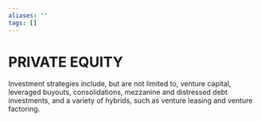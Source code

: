 ```yaml
---
aliases: ""
tags: []
---
```

# PRIVATE EQUITY
Investment strategies include, but are not limited to, venture capital, leveraged buyouts, consolidations, mezzanine and distressed debt investments, and a variety of hybrids, such as venture leasing and venture factoring.